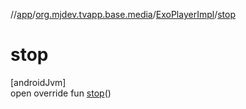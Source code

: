 //[app](../../../index.md)/[org.mjdev.tvapp.base.media](../index.md)/[ExoPlayerImpl](index.md)/[stop](stop.md)

# stop

[androidJvm]\
open override fun [stop](stop.md)()
